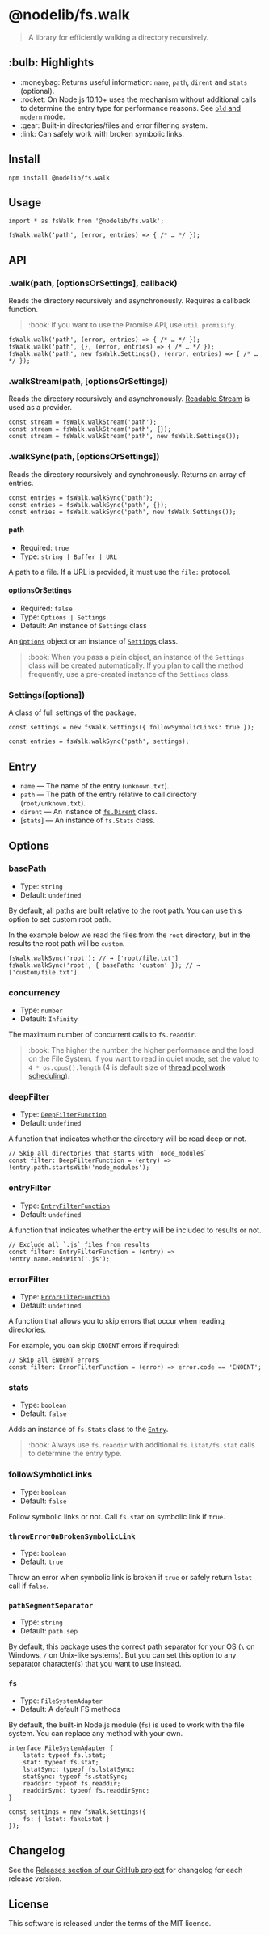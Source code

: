 <h1 id="%40nodelib%2Ffs.walk">@nodelib/fs.walk</h1>

<blockquote>
  <p>A library for efficiently walking a directory recursively.</p>
</blockquote>

<h2 id="%3Abulb%3A-highlights">:bulb: Highlights</h2>

<ul>
<li>:moneybag: Returns useful information: <code>name</code>, <code>path</code>, <code>dirent</code> and <code>stats</code> (optional).</li>
<li>:rocket: On Node.js 10.10+ uses the mechanism without additional calls to determine the entry type for performance reasons. See <a href="https://github.com/nodelib/nodelib/blob/master/packages/fs/fs.scandir/README.md#old-and-modern-mode"><code>old</code> and <code>modern</code> mode</a>.</li>
<li>:gear: Built-in directories/files and error filtering system.</li>
<li>:link: Can safely work with broken symbolic links.</li>
</ul>

<h2 id="install">Install</h2>

<pre><code class="console">npm install @nodelib/fs.walk
</code></pre>

<h2 id="usage">Usage</h2>

<pre><code class="ts">import * as fsWalk from '@nodelib/fs.walk';

fsWalk.walk('path', (error, entries) =&gt; { /* … */ });
</code></pre>

<h2 id="api">API</h2>

<h3 id=".walkpath%2C-optionsorsettings%2C-callback">.walk(path, [optionsOrSettings], callback)</h3>

<p>Reads the directory recursively and asynchronously. Requires a callback function.</p>

<blockquote>
  <p>:book: If you want to use the Promise API, use <code>util.promisify</code>.</p>
</blockquote>

<pre><code class="ts">fsWalk.walk('path', (error, entries) =&gt; { /* … */ });
fsWalk.walk('path', {}, (error, entries) =&gt; { /* … */ });
fsWalk.walk('path', new fsWalk.Settings(), (error, entries) =&gt; { /* … */ });
</code></pre>

<h3 id=".walkstreampath%2C-optionsorsettings">.walkStream(path, [optionsOrSettings])</h3>

<p>Reads the directory recursively and asynchronously. <a href="https://nodejs.org/dist/latest-v12.x/docs/api/stream.html#stream_readable_streams">Readable Stream</a> is used as a provider.</p>

<pre><code class="ts">const stream = fsWalk.walkStream('path');
const stream = fsWalk.walkStream('path', {});
const stream = fsWalk.walkStream('path', new fsWalk.Settings());
</code></pre>

<h3 id=".walksyncpath%2C-optionsorsettings">.walkSync(path, [optionsOrSettings])</h3>

<p>Reads the directory recursively and synchronously. Returns an array of entries.</p>

<pre><code class="ts">const entries = fsWalk.walkSync('path');
const entries = fsWalk.walkSync('path', {});
const entries = fsWalk.walkSync('path', new fsWalk.Settings());
</code></pre>

<h4 id="path">path</h4>

<ul>
<li>Required: <code>true</code></li>
<li>Type: <code>string | Buffer | URL</code></li>
</ul>

<p>A path to a file. If a URL is provided, it must use the <code>file:</code> protocol.</p>

<h4 id="optionsorsettings">optionsOrSettings</h4>

<ul>
<li>Required: <code>false</code></li>
<li>Type: <code>Options | Settings</code></li>
<li>Default: An instance of <code>Settings</code> class</li>
</ul>

<p>An <a href="#options"><code>Options</code></a> object or an instance of <a href="#settings"><code>Settings</code></a> class.</p>

<blockquote>
  <p>:book: When you pass a plain object, an instance of the <code>Settings</code> class will be created automatically. If you plan to call the method frequently, use a pre-created instance of the <code>Settings</code> class.</p>
</blockquote>

<h3 id="settingsoptions">Settings([options])</h3>

<p>A class of full settings of the package.</p>

<pre><code class="ts">const settings = new fsWalk.Settings({ followSymbolicLinks: true });

const entries = fsWalk.walkSync('path', settings);
</code></pre>

<h2 id="entry">Entry</h2>

<ul>
<li><code>name</code> — The name of the entry (<code>unknown.txt</code>).</li>
<li><code>path</code> — The path of the entry relative to call directory (<code>root/unknown.txt</code>).</li>
<li><code>dirent</code> — An instance of <a href="./src/types/index.ts"><code>fs.Dirent</code></a> class.</li>
<li>[<code>stats</code>] — An instance of <code>fs.Stats</code> class.</li>
</ul>

<h2 id="options">Options</h2>

<h3 id="basepath">basePath</h3>

<ul>
<li>Type: <code>string</code></li>
<li>Default: <code>undefined</code></li>
</ul>

<p>By default, all paths are built relative to the root path. You can use this option to set custom root path.</p>

<p>In the example below we read the files from the <code>root</code> directory, but in the results the root path will be <code>custom</code>.</p>

<pre><code class="ts">fsWalk.walkSync('root'); // → ['root/file.txt']
fsWalk.walkSync('root', { basePath: 'custom' }); // → ['custom/file.txt']
</code></pre>

<h3 id="concurrency">concurrency</h3>

<ul>
<li>Type: <code>number</code></li>
<li>Default: <code>Infinity</code></li>
</ul>

<p>The maximum number of concurrent calls to <code>fs.readdir</code>.</p>

<blockquote>
  <p>:book: The higher the number, the higher performance and the load on the File System. If you want to read in quiet mode, set the value to <code>4 * os.cpus().length</code> (4 is default size of <a href="http://docs.libuv.org/en/v1.x/threadpool.html#thread-pool-work-scheduling">thread pool work scheduling</a>).</p>
</blockquote>

<h3 id="deepfilter">deepFilter</h3>

<ul>
<li>Type: <a href="./src/settings.ts"><code>DeepFilterFunction</code></a></li>
<li>Default: <code>undefined</code></li>
</ul>

<p>A function that indicates whether the directory will be read deep or not.</p>

<pre><code class="ts">// Skip all directories that starts with `node_modules`
const filter: DeepFilterFunction = (entry) =&gt; !entry.path.startsWith('node_modules');
</code></pre>

<h3 id="entryfilter">entryFilter</h3>

<ul>
<li>Type: <a href="./src/settings.ts"><code>EntryFilterFunction</code></a></li>
<li>Default: <code>undefined</code></li>
</ul>

<p>A function that indicates whether the entry will be included to results or not.</p>

<pre><code class="ts">// Exclude all `.js` files from results
const filter: EntryFilterFunction = (entry) =&gt; !entry.name.endsWith('.js');
</code></pre>

<h3 id="errorfilter">errorFilter</h3>

<ul>
<li>Type: <a href="./src/settings.ts"><code>ErrorFilterFunction</code></a></li>
<li>Default: <code>undefined</code></li>
</ul>

<p>A function that allows you to skip errors that occur when reading directories.</p>

<p>For example, you can skip <code>ENOENT</code> errors if required:</p>

<pre><code class="ts">// Skip all ENOENT errors
const filter: ErrorFilterFunction = (error) =&gt; error.code == 'ENOENT';
</code></pre>

<h3 id="stats">stats</h3>

<ul>
<li>Type: <code>boolean</code></li>
<li>Default: <code>false</code></li>
</ul>

<p>Adds an instance of <code>fs.Stats</code> class to the <a href="#entry"><code>Entry</code></a>.</p>

<blockquote>
  <p>:book: Always use <code>fs.readdir</code> with additional <code>fs.lstat/fs.stat</code> calls to determine the entry type.</p>
</blockquote>

<h3 id="followsymboliclinks">followSymbolicLinks</h3>

<ul>
<li>Type: <code>boolean</code></li>
<li>Default: <code>false</code></li>
</ul>

<p>Follow symbolic links or not. Call <code>fs.stat</code> on symbolic link if <code>true</code>.</p>

<h3 id="%60throwerroronbrokensymboliclink%60"><code>throwErrorOnBrokenSymbolicLink</code></h3>

<ul>
<li>Type: <code>boolean</code></li>
<li>Default: <code>true</code></li>
</ul>

<p>Throw an error when symbolic link is broken if <code>true</code> or safely return <code>lstat</code> call if <code>false</code>.</p>

<h3 id="%60pathsegmentseparator%60"><code>pathSegmentSeparator</code></h3>

<ul>
<li>Type: <code>string</code></li>
<li>Default: <code>path.sep</code></li>
</ul>

<p>By default, this package uses the correct path separator for your OS (<code>\</code> on Windows, <code>/</code> on Unix-like systems). But you can set this option to any separator character(s) that you want to use instead.</p>

<h3 id="%60fs%60"><code>fs</code></h3>

<ul>
<li>Type: <code>FileSystemAdapter</code></li>
<li>Default: A default FS methods</li>
</ul>

<p>By default, the built-in Node.js module (<code>fs</code>) is used to work with the file system. You can replace any method with your own.</p>

<pre><code class="ts">interface FileSystemAdapter {
    lstat: typeof fs.lstat;
    stat: typeof fs.stat;
    lstatSync: typeof fs.lstatSync;
    statSync: typeof fs.statSync;
    readdir: typeof fs.readdir;
    readdirSync: typeof fs.readdirSync;
}

const settings = new fsWalk.Settings({
    fs: { lstat: fakeLstat }
});
</code></pre>

<h2 id="changelog">Changelog</h2>

<p>See the <a href="https://github.com/nodelib/nodelib/releases">Releases section of our GitHub project</a> for changelog for each release version.</p>

<h2 id="license">License</h2>

<p>This software is released under the terms of the MIT license.</p>
